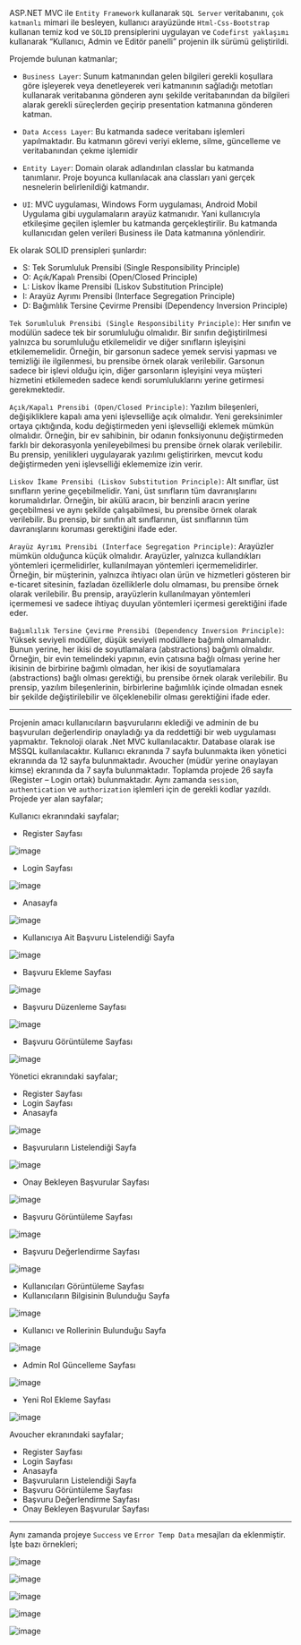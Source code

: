 ASP.NET MVC ile `Entity Framework` kullanarak `SQL Server` veritabanını, 
`çok katmanlı` mimari ile besleyen, kullanıcı arayüzünde `Html-Css-Bootstrap` kullanan temiz kod ve `SOLID` prensiplerini uygulayan ve 
`Codefirst yaklaşımı` kullanarak “Kullanıcı, Admin ve Editör panelli” projenin ilk sürümü geliştirildi. 

Projemde bulunan katmanlar;

- `Business Layer`: Sunum katmanından gelen bilgileri gerekli koşullara göre işleyerek veya denetleyerek veri katmanının sağladığı metotları kullanarak veritabanına gönderen aynı şekilde veritabanından da bilgileri alarak gerekli süreçlerden geçirip presentation katmanına gönderen katman.

-	`Data Access Layer`: Bu katmanda sadece veritabanı işlemleri yapılmaktadır. Bu katmanın görevi veriyi ekleme, silme, güncelleme ve veritabanından çekme işlemidir

-	`Entity Layer`: Domain olarak adlandırılan classlar bu katmanda tanımlanır. Proje boyunca kullanılacak ana classları yani gerçek nesnelerin belirlenildiği katmandır.

-	`UI`: MVC uygulaması, Windows Form uygulaması, Android Mobil Uygulama gibi uygulamaların arayüz katmanıdır. Yani kullanıcıyla etkileşime geçilen işlemler bu katmanda gerçekleştirilir. Bu katmanda kullanıcıdan gelen verileri Business ile Data katmanına yönlendirir.


Ek olarak SOLID prensipleri şunlardır:

- S: Tek Sorumluluk Prensibi (Single Responsibility Principle)
- O: Açık/Kapalı Prensibi (Open/Closed Principle)
- L: Liskov İkame Prensibi (Liskov Substitution Principle)
- I: Arayüz Ayrımı Prensibi (Interface Segregation Principle)
- D: Bağımlılık Tersine Çevirme Prensibi (Dependency Inversion Principle)

`Tek Sorumluluk Prensibi (Single Responsibility Principle)`: Her sınıfın ve modülün sadece tek bir sorumluluğu olmalıdır. Bir sınıfın değiştirilmesi yalnızca bu sorumluluğu etkilemelidir ve diğer sınıfların işleyişini etkilememelidir. 
Örneğin, bir garsonun sadece yemek servisi yapması ve temizliği ile ilgilenmesi, bu prensibe örnek olarak verilebilir. Garsonun sadece bir işlevi olduğu için, diğer garsonların işleyişini veya müşteri hizmetini etkilemeden sadece kendi sorumluluklarını yerine getirmesi gerekmektedir.

`Açık/Kapalı Prensibi (Open/Closed Principle)`: Yazılım bileşenleri, değişikliklere kapalı ama yeni işlevselliğe açık olmalıdır. Yeni gereksinimler ortaya çıktığında, kodu değiştirmeden yeni işlevselliği eklemek mümkün olmalıdır.
Örneğin, bir ev sahibinin, bir odanın fonksiyonunu değiştirmeden farklı bir dekorasyonla yenileyebilmesi bu prensibe örnek olarak verilebilir. Bu prensip, yenilikleri uygulayarak yazılımı geliştirirken, mevcut kodu değiştirmeden yeni işlevselliği eklememize izin verir.

`Liskov İkame Prensibi (Liskov Substitution Principle)`: Alt sınıflar, üst sınıfların yerine geçebilmelidir. Yani, üst sınıfların tüm davranışlarını korumalıdırlar.
Örneğin, bir akülü aracın, bir benzinli aracın yerine geçebilmesi ve aynı şekilde çalışabilmesi, bu prensibe örnek olarak verilebilir. Bu prensip, bir sınıfın alt sınıflarının, üst sınıflarının tüm davranışlarını koruması gerektiğini ifade eder.

`Arayüz Ayrımı Prensibi (Interface Segregation Principle)`: Arayüzler mümkün olduğunca küçük olmalıdır. Arayüzler, yalnızca kullandıkları yöntemleri içermelidirler, kullanılmayan yöntemleri içermemelidirler.
Örneğin, bir müşterinin, yalnızca ihtiyacı olan ürün ve hizmetleri gösteren bir e-ticaret sitesinin, fazladan özelliklerle dolu olmaması, bu prensibe örnek olarak verilebilir. Bu prensip, arayüzlerin kullanılmayan yöntemleri içermemesi ve sadece ihtiyaç duyulan yöntemleri içermesi gerektiğini ifade eder.

`Bağımlılık Tersine Çevirme Prensibi (Dependency Inversion Principle)`: Yüksek seviyeli modüller, düşük seviyeli modüllere bağımlı olmamalıdır. Bunun yerine, her ikisi de soyutlamalara (abstractions) bağımlı olmalıdır.
Örneğin, bir evin temelindeki yapının, evin çatısına bağlı olması yerine her ikisinin de birbirine bağımlı olmadan, her ikisi de soyutlamalara (abstractions) bağlı olması gerektiği, bu prensibe örnek olarak verilebilir. Bu prensip, yazılım bileşenlerinin, birbirlerine bağımlılık içinde olmadan esnek bir şekilde değiştirilebilir ve ölçeklenebilir olması gerektiğini ifade eder.


---

Projenin amacı kullanıcıların başvurularını eklediği ve adminin de bu başvuruları değerlendirip onayladığı ya da reddettiği bir web uygulaması yapmaktır. Teknoloji olarak .Net MVC kullanılacaktır. Database olarak ise MSSQL kullanılacaktır. Kullanıcı ekranında 7 sayfa bulunmakta iken yönetici ekranında da 12 sayfa bulunmaktadır. Avoucher (müdür yerine onaylayan kimse) ekranında da 7 sayfa bulunmaktadır. Toplamda projede 26 sayfa (Register – Login ortak) bulunmaktadır. Aynı zamanda `session`, `authentication` ve `authorization` işlemleri için de gerekli kodlar yazıldı. Projede yer alan sayfalar;


Kullanıcı ekranındaki sayfalar; 

-	Register Sayfası

![image](https://github.com/BuseBeker/.Net-MVC-ile-Web-Gelistirme/assets/72763515/7802578d-d1f0-4a0a-98c8-bde7b9d8543c)


-	Login Sayfası

![image](https://github.com/BuseBeker/.Net-MVC-ile-Web-Gelistirme/assets/72763515/50219a6a-723b-4ff1-9059-13ff6461b549)


-	Anasayfa

![image](https://github.com/BuseBeker/.Net-MVC-ile-Web-Gelistirme/assets/72763515/6a009b48-3552-45ac-815c-d12e30f1d27b)


-	Kullanıcıya Ait Başvuru Listelendiği Sayfa

![image](https://github.com/BuseBeker/.Net-MVC-ile-Web-Gelistirme/assets/72763515/bcc2e7d1-4bd7-494d-a075-d754a77bff29)


-	Başvuru Ekleme Sayfası

![image](https://github.com/BuseBeker/.Net-MVC-ile-Web-Gelistirme/assets/72763515/f6794c8a-7414-4f30-8d20-c8244d3b8c9b)

-	Başvuru Düzenleme Sayfası

![image](https://github.com/BuseBeker/.Net-MVC-ile-Web-Gelistirme/assets/72763515/a62e3d01-b11e-49ff-8d0d-1f41f38ce646)


-	Başvuru Görüntüleme Sayfası

![image](https://github.com/BuseBeker/.Net-MVC-ile-Web-Gelistirme/assets/72763515/c70d561d-26c4-461d-82ea-bbc9ac584654)



Yönetici ekranındaki sayfalar; 

-	Register Sayfası 
-	Login Sayfası 
-	Anasayfa

![image](https://github.com/BuseBeker/.Net-MVC-ile-Web-Gelistirme/assets/72763515/1bd92864-a129-48f5-9288-3f1f13f5d6d7)


-	Başvuruların Listelendiği Sayfa

![image](https://github.com/BuseBeker/.Net-MVC-ile-Web-Gelistirme/assets/72763515/4a59d9db-826b-4465-97c4-e0b78fb16c04)


-	Onay Bekleyen Başvurular Sayfası

![image](https://github.com/BuseBeker/.Net-MVC-ile-Web-Gelistirme/assets/72763515/827ae531-f881-46d6-8d7f-a898d6e7d251)


-	Başvuru Görüntüleme Sayfası

![image](https://github.com/BuseBeker/.Net-MVC-ile-Web-Gelistirme/assets/72763515/840709cb-5634-45d1-86b2-919e0aee362b)


-	Başvuru Değerlendirme Sayfası

![image](https://github.com/BuseBeker/.Net-MVC-ile-Web-Gelistirme/assets/72763515/87ff31ce-f702-4580-a23c-4c77e6797710)


-	Kullanıcıları Görüntüleme Sayfası 
-	Kullanıcıların Bilgisinin Bulunduğu Sayfa

![image](https://github.com/BuseBeker/.Net-MVC-ile-Web-Gelistirme/assets/72763515/3c88929b-5263-44ab-8347-0ee45782f98d)


-	Kullanıcı ve Rollerinin Bulunduğu Sayfa

![image](https://github.com/BuseBeker/.Net-MVC-ile-Web-Gelistirme/assets/72763515/8ed8abe6-6014-4a4a-b33f-d241eafc914b)


-	Admin Rol Güncelleme Sayfası

![image](https://github.com/BuseBeker/.Net-MVC-ile-Web-Gelistirme/assets/72763515/8ab010f9-51d3-46fd-8ec4-f797701493c0)


-	Yeni Rol Ekleme Sayfası


![image](https://github.com/BuseBeker/.Net-MVC-ile-Web-Gelistirme/assets/72763515/7ae606c1-3a61-4db4-9814-924631b0f241)

  

Avoucher ekranındaki sayfalar; 

-	Register Sayfası 
-	Login Sayfası 
-	Anasayfa 
-	Başvuruların Listelendiği Sayfa
-	Başvuru Görüntüleme Sayfası 
-	Başvuru Değerlendirme Sayfası
-	Onay Bekleyen Başvurular Sayfası

---
Aynı zamanda projeye `Success` ve `Error Temp Data` mesajları da eklenmiştir. İşte bazı örnekleri;

![image](https://github.com/BuseBeker/.Net-MVC-ile-Web-Gelistirme/assets/72763515/b80856c3-2e3f-4fae-8bda-ccf656659aea)

![image](https://github.com/BuseBeker/.Net-MVC-ile-Web-Gelistirme/assets/72763515/aa4d6465-557a-4311-97e9-bc72c348b7b5)

![image](https://github.com/BuseBeker/.Net-MVC-ile-Web-Gelistirme/assets/72763515/ef266512-c37d-4e69-a57a-43385aa2955b)

![image](https://github.com/BuseBeker/.Net-MVC-ile-Web-Gelistirme/assets/72763515/03a04023-4076-4763-98e7-2f960376ec7a)

![image](https://github.com/BuseBeker/.Net-MVC-ile-Web-Gelistirme/assets/72763515/99459364-a4af-4b28-8eac-0c2066d4cd57)


